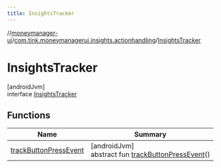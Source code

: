 ```yaml
---
title: InsightsTracker
---
```

//[moneymanager-ui](../../../index.html)/[com.tink.moneymanagerui.insights.actionhandling](../index.html)/[InsightsTracker](index.html)



# InsightsTracker



[androidJvm]\
interface [InsightsTracker](index.html)



## Functions


| Name | Summary |
|---|---|
| [trackButtonPressEvent](track-button-press-event.html) | [androidJvm]<br>abstract fun [trackButtonPressEvent](track-button-press-event.html)() |


